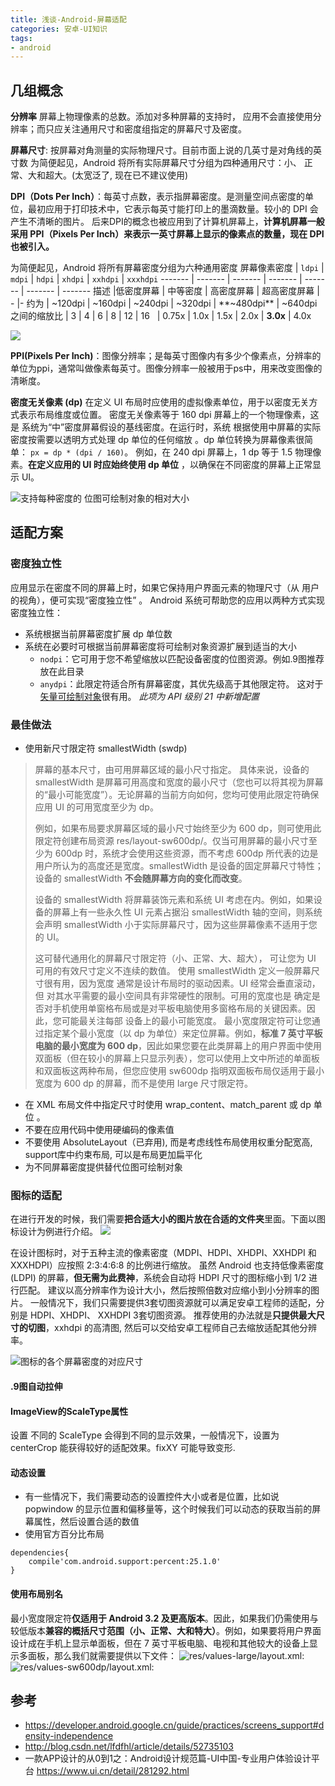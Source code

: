 ```yaml
---
title: 浅谈-Android-屏幕适配
categories: 安卓-UI知识
tags:
- android
---
```


## 几组概念

**分辨率**
屏幕上物理像素的总数。添加对多种屏幕的支持时， 应用不会直接使用分辨率；而只应关注通用尺寸和密度组指定的屏幕尺寸及密度。

**屏幕尺寸**: 按屏幕对角测量的实际物理尺寸。目前市面上说的几英寸是对角线的英寸数
为简便起见，Android 将所有实际屏幕尺寸分组为四种通用尺寸：小、 正常、大和超大。(太宽泛了, 现在已不建议使用)

**DPI（Dots Per Inch）**：每英寸点数，表示指屏幕密度。是测量空间点密度的单位，最初应用于打印技术中，它表示每英寸能打印上的墨滴数量。较小的 DPI 会产生不清晰的图片。
后来DPI的概念也被应用到了计算机屏幕上，**计算机屏幕一般采用 PPI（Pixels Per Inch）来表示一英寸屏幕上显示的像素点的数量，现在 DPI 也被引入。**

为简便起见，Android 将所有屏幕密度分组为六种通用密度
屏幕像素密度  | `ldpi` | `mdpi` | `hdpi` | `xhdpi` | `xxhdpi` | `xxxhdpi`
------- | ------- | ------- | ------- | ------- | ------- | -------
描述 |低密度屏幕 | 中等密度 | 高密度屏幕 | 超高密度屏幕 | - |-
约为 | ~120dpi | ~160dpi | ~240dpi | ~320dpi | **~480dpi** | ~640dpi
之间的缩放比 | 3 | 4 | 6 | 8 | 12 | 16
&#160; | 0.75x | 1.0x | 1.5x | 2.0x | **3.0x** | 4.0x

![](https://upload-images.jianshu.io/upload_images/1662509-747cdd693267c079.png?imageMogr2/auto-orient/strip%7CimageView2/2/w/1240)

**PPI(Pixels Per Inch)**：图像分辨率；是每英寸图像内有多少个像素点，分辨率的单位为ppi，通常叫做像素每英寸。图像分辨率一般被用于ps中，用来改变图像的清晰度。

**密度无关像素 (dp)**
在定义 UI 布局时应使用的虚拟像素单位，用于以密度无关方式表示布局维度或位置。
密度无关像素等于 160 dpi 屏幕上的一个物理像素，这是 系统为“中”密度屏幕假设的基线密度。在运行时，系统 根据使用中屏幕的实际密度按需要以透明方式处理 dp 单位的任何缩放 。dp 单位转换为屏幕像素很简单： `px = dp * (dpi / 160)`。
例如，在 240 dpi 屏幕上，1 dp 等于 1.5 物理像素。**在定义应用的 UI 时应始终使用 dp 单位** ，以确保在不同密度的屏幕上正常显示 UI。


![支持每种密度的 位图可绘制对象的相对大小](https://upload-images.jianshu.io/upload_images/1662509-5a39af84b3f75296.png?imageMogr2/auto-orient/strip%7CimageView2/2/w/1240)

## 适配方案

### 密度独立性

应用显示在密度不同的屏幕上时，如果它保持用户界面元素的物理尺寸（从 用户的视角），便可实现“密度独立性” 。
Android 系统可帮助您的应用以两种方式实现密度独立性：
* 系统根据当前屏幕密度扩展 dp 单位数
* 系统在必要时可根据当前屏幕密度将可绘制对象资源扩展到适当的大小
  + `nodpi`：它可用于您不希望缩放以匹配设备密度的位图资源。例如.9图推荐放在此目录
  +  `anydpi`：此限定符适合所有屏幕密度，其优先级高于其他限定符。 这对于[矢量可绘制对象](https://developer.android.google.cn/training/material/drawables.html#VectorDrawables)很有用。 *此项为 API 级别 21 中新增配置*

### 最佳做法

* 使用新尺寸限定符
smallestWidth (sw<N>dp)
> 屏幕的基本尺寸，由可用屏幕区域的最小尺寸指定。 具体来说，设备的smallestWidth 是屏幕可用高度和宽度的最小尺寸（您也可以将其视为屏幕的“最小可能宽度”）。无论屏幕的当前方向如何，您均可使用此限定符确保应用 UI 的可用宽度至少为 <N>dp。
>
> 例如，如果布局要求屏幕区域的最小尺寸始终至少为 600 dp，则可使用此限定符创建布局资源 res/layout-sw600dp/。仅当可用屏幕的最小尺寸至少为 600dp 时，系统才会使用这些资源，而不考虑 600dp 所代表的边是用户所认为的高度还是宽度。smallestWidth 是设备的固定屏幕尺寸特性；设备的 smallestWidth **不会随屏幕方向的变化而改变**。
>
> 设备的 smallestWidth 将屏幕装饰元素和系统 UI 考虑在内。例如，如果设备的屏幕上有一些永久性 UI 元素占据沿 smallestWidth 轴的空间，则系统会声明 smallestWidth 小于实际屏幕尺寸，因为这些屏幕像素不适用于您的 UI。
>
> 这可替代通用化的屏幕尺寸限定符（小、正常、大、超大）， 可让您为 UI 可用的有效尺寸定义不连续的数值。 使用 smallestWidth 定义一般屏幕尺寸很有用，因为宽度 通常是设计布局时的驱动因素。UI 经常会垂直滚动，但 对其水平需要的最小空间具有非常硬性的限制。可用的宽度也是 确定是否对手机使用单窗格布局或是对平板电脑使用多窗格布局的关键因素。因此，您可能最关注每部 设备上的最小可能宽度。
> 最小宽度限定符可让您通过指定某个最小宽度（以 dp 为单位）来定位屏幕。例如，**标准 7 英寸平板电脑的最小宽度为 600 dp**，因此如果您要在此类屏幕上的用户界面中使用双面板（但在较小的屏幕上只显示列表），您可以使用上文中所述的单面板和双面板这两种布局，但您应使用 sw600dp 指明双面板布局仅适用于最小宽度为 600 dp 的屏幕，而不是使用 large 尺寸限定符。

* 在 XML 布局文件中指定尺寸时使用 wrap_content、match_parent 或 dp 单位 。
* 不要在应用代码中使用硬编码的像素值
* 不要使用 AbsoluteLayout（已弃用), 而是考虑线性布局使用权重分配宽高, support库中约束布局, 可以是布局更加扁平化
* 为不同屏幕密度提供替代位图可绘制对象

### 图标的适配

在进行开发的时候，我们需要**把合适大小的图片放在合适的文件夹**里面。下面以图标设计为例进行介绍。
![](http://upload-images.jianshu.io/upload_images/1662509-7ce5c01687d06c75.png?imageMogr2/auto-orient/strip%7CimageView2/2/w/1240)

在设计图标时，对于五种主流的像素密度（MDPI、HDPI、XHDPI、XXHDPI 和XXXHDPI）应按照 2:3:4:6:8 的比例进行缩放。
虽然 Android 也支持低像素密度 (LDPI) 的屏幕，**但无需为此费神**，系统会自动将 HDPI 尺寸的图标缩小到 1/2 进行匹配。
建议以高分辨率作为设计大小，然后按照倍数对应缩小到小分辨率的图片。
一般情况下，我们只需要提供3套切图资源就可以满足安卓工程师的适配，分别是 HDPI、XHDPI、 XXHDPI 3套切图资源。
推荐使用的办法就是**只提供最大尺寸的切图**，xxhdpi 的高清图, 然后可以交给安卓工程师自己去缩放适配其他分辨率。

![图标的各个屏幕密度的对应尺寸](http://upload-images.jianshu.io/upload_images/1662509-f9d6ba73ff2dd709.png?imageMogr2/auto-orient/strip%7CimageView2/2/w/1240)

#### .9图自动拉伸

#### ImageView的ScaleType属性

设置 不同的 ScaleType 会得到不同的显示效果，一般情况下，设置为 centerCrop 能获得较好的适配效果。fixXY 可能导致变形.

#### 动态设置
* 有一些情况下，我们需要动态的设置控件大小或者是位置，比如说 popwindow 的显示位置和偏移量等，这个时候我们可以动态的获取当前的屏幕属性，然后设置合适的数值
* 使用官方百分比布局
```
dependencies{
    compile'com.android.support:percent:25.1.0'
}
```

#### 使用布局别名

最小宽度限定符**仅适用于 Android 3.2 及更高版本**。因此，如果我们仍需使用与较低版本**兼容的概括尺寸范围（小、正常、大和特大）**。例如，如果要将用户界面设计成在手机上显示单面板，但在 7 英寸平板电脑、电视和其他较大的设备上显示多面板，那么我们就需要提供以下文件：
![res/values-large/layout.xml:](http://upload-images.jianshu.io/upload_images/1662509-d4cb48f9c02b5a7c.png?imageMogr2/auto-orient/strip%7CimageView2/2/w/1240)
![res/values-sw600dp/layout.xml:](http://upload-images.jianshu.io/upload_images/1662509-c0e263a0b5c7c34b.png?imageMogr2/auto-orient/strip%7CimageView2/2/w/1240)

## 参考

* https://developer.android.google.cn/guide/practices/screens_support#density-independence
* http://blog.csdn.net/lfdfhl/article/details/52735103
* 一款APP设计的从0到1之：Android设计规范篇-UI中国-专业用户体验设计平台
https://www.ui.cn/detail/281292.html
